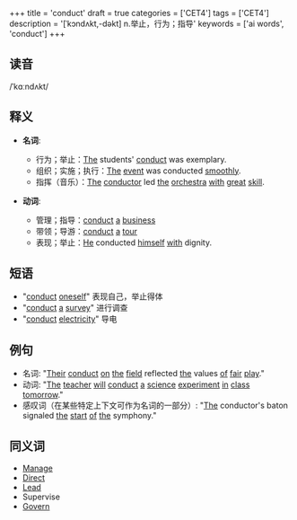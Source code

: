 +++
title = 'conduct'
draft = true
categories = ['CET4']
tags = ['CET4']
description = '[ˈkɔndʌkt,-dəkt] n.举止，行为；指导'
keywords = ['ai words', 'conduct']
+++

## 读音
/ˈkɑːndʌkt/

## 释义
- **名词**:
  - 行为；举止：[The](/post/the/) students' [conduct](/post/conduct/) was exemplary.
  - 组织；实施；执行：[The](/post/the/) [event](/post/event/) was conducted [smoothly](/post/smoothly/).
  - 指挥（音乐）：[The](/post/the/) [conductor](/post/conductor/) led [the](/post/the/) [orchestra](/post/orchestra/) [with](/post/with/) [great](/post/great/) [skill](/post/skill/).

- **动词**:
  - 管理；指导：[conduct](/post/conduct/) [a](/post/a/) [business](/post/business/)
  - 带领；导游：[conduct](/post/conduct/) [a](/post/a/) [tour](/post/tour/)
  - 表现；举止：[He](/post/he/) conducted [himself](/post/himself/) [with](/post/with/) dignity.

## 短语
- "[conduct](/post/conduct/) [oneself](/post/oneself/)" 表现自己，举止得体
- "[conduct](/post/conduct/) [a](/post/a/) [survey](/post/survey/)" 进行调查
- "[conduct](/post/conduct/) [electricity](/post/electricity/)" 导电

## 例句
- 名词: "[Their](/post/their/) [conduct](/post/conduct/) [on](/post/on/) [the](/post/the/) [field](/post/field/) reflected [the](/post/the/) values [of](/post/of/) [fair](/post/fair/) [play](/post/play/)."
- 动词: "[The](/post/the/) [teacher](/post/teacher/) [will](/post/will/) [conduct](/post/conduct/) [a](/post/a/) [science](/post/science/) [experiment](/post/experiment/) [in](/post/in/) [class](/post/class/) [tomorrow](/post/tomorrow/)."
- 感叹词（在某些特定上下文可作为名词的一部分）: "[The](/post/the/) conductor's baton signaled [the](/post/the/) [start](/post/start/) [of](/post/of/) [the](/post/the/) symphony."

## 同义词
- [Manage](/post/manage/)
- [Direct](/post/direct/)
- [Lead](/post/lead/)
- Supervise
- [Govern](/post/govern/)
